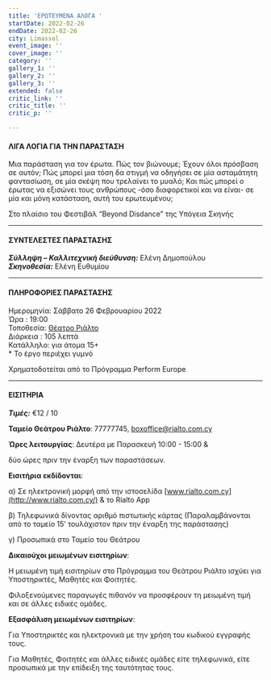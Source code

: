 ```yaml
---
title: 'ΕΡΩΤΕΥΜΕΝΑ ΑΛΟΓΑ '
startDate: 2022-02-26
endDate: 2022-02-26
city: Limassol
event_image: ''
cover_image: ''
category: ''
gallery_1: ''
gallery_2: ''
gallery_3: ''
extended: false
critic_link: ''
critic_title: ''
critic_p: ''

---
```

#### ΛΙΓΑ ΛΟΓΙΑ ΓΙΑ ΤΗΝ ΠΑΡΑΣΤΑΣΗ

Μια παράσταση για τον έρωτα. Πώς τον βιώνουμε; Έχουν όλοι πρόσβαση σε αυτόν; Πώς μπορεί μια τόση δα στιγμή να οδηγήσει σε μία ασταμάτητη φαντασίωση, σε μία σκέψη που τρελαίνει το μυαλό; Και πώς μπορεί ο έρωτας να εξισώνει τους ανθρώπους -όσο διαφορετικοί και να είναι- σε μία και μόνη κατάσταση, αυτή του ερωτευμένου;

Στο πλαίσιο του Φεστιβάλ “Beyond Disdance” της Υπόγεια Σκηνής

***

#### ΣΥΝΤΕΛΕΣΤΕΣ ΠΑΡΑΣΤΑΣΗΣ

**_Σύλληψη – Καλλιτεχνική διεύθυνση:_** Ελένη Δημοπούλου  
**_Σκηνοθεσία:_** Ελένη Ευθυμίου

***

#### ΠΛΗΡΟΦΟΡΙΕΣ ΠΑΡΑΣΤΑΣΗΣ

Ημερομηνία: Σάββατο 26 Φεβρουαρίου 2022  
Ώρα : 19:00  
Τοποθεσία: [Θέατρο Ριάλτο](https://www.google.com/maps/place/Rialto+Theatre/@34.6797612,33.043364,17z/data=!3m1!4b1!4m5!3m4!1s0x14e7331ab1ec9197:0xdf6e42bed1d077b1!8m2!3d34.6797568!4d33.0455527)  
Διάρκεια : 105 λεπτά   
Κατάλληλο:  για άτομα 15+  
                   * Το έργο περιέχει γυμνό

Χρηματοδοτείται από το Πρόγραμμα Perform Europe

***

#### ΕΙΣΙΤΗΡΙΑ

**_Τιμές:_** €12 / 10

**Ταμείο Θεάτρου Ριάλτο**: 77777745, [boxoffice@rialto.com.cy](mailto:boxoffice@rialto.com.cy)

**Ώρες λειτουργίας**: Δευτέρα με Παρασκευή 10:00 - 15:00 &

δύο ώρες πριν την έναρξη των παραστάσεων.

**Εισιτήρια εκδίδονται**:

α) Σε ηλεκτρονική μορφή από την ιστοσελίδα [www.rialto.com.cy](http://www.rialto.com.cy/) & το Rialto App

β) Τηλεφωνικά δίνοντας αριθμό πιστωτικής κάρτας (Παραλαμβάνονται από το ταμείο 15’ τουλάχιστον πριν την έναρξη της παράστασης)

γ) Προσωπικά στο Ταμείο του Θεάτρου

**Δικαιούχοι μειωμένων εισιτηρίων**:

Η μειωμένη τιμή εισιτηρίων στο Πρόγραμμα του Θεάτρου Ριάλτο ισχύει για Υποστηρικτές, Μαθητές και Φοιτητές.

Φιλοξενούμενες παραγωγές πιθανόν να προσφέρουν τη μειωμένη τιμή και σε άλλες ειδικές ομάδες.

**Εξασφάλιση μειωμένων εισιτηρίων**:

Για Υποστηρικτές και ηλεκτρονικά με την χρήση του κωδικού εγγραφής τους.

Για Μαθητές, Φοιτητές και άλλες ειδικές ομάδες είτε τηλεφωνικά, είτε προσωπικά με την επίδειξη της ταυτότητας τους.
